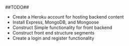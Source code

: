 ##TODO##
  - Create a Heroku account for hosting backend content
  - Install Express, MongoDB, and Mongoose
  - Construct Simple functionality for front backend
  - Construct front end structure segments
  - Create a login and register functionality
